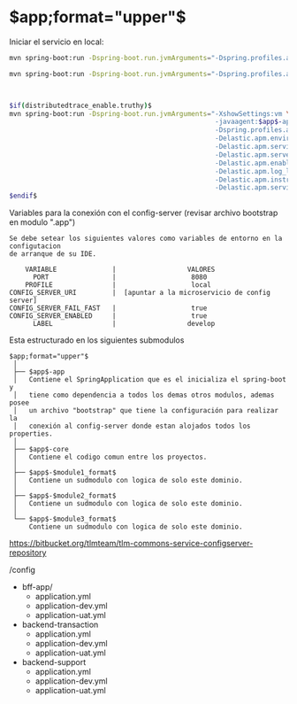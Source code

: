 # $app;format="upper"$

Iniciar el servicio en local:
```sh
mvn spring-boot:run -Dspring-boot.run.jvmArguments="-Dspring.profiles.active=local"

mvn spring-boot:run -Dspring-boot.run.jvmArguments="-Dspring.profiles.active=dev"



$if(distributedtrace_enable.truthy)$
mvn spring-boot:run -Dspring-boot.run.jvmArguments="-XshowSettings:vm \
                                                    -javaagent:$app$-app/target/elastic-apm-agent-1.7.0.jar \ 
                                                    -Dspring.profiles.active=localdev \
                                                    -Delastic.apm.environment=localdev \
                                                    -Delastic.apm.service_name=$app$ \
                                                    -Delastic.apm.server_urls=http://104.209.255.47:8080 \
                                                    -Delastic.apm.enable_log_correlation=true \
                                                    -Delastic.apm.log_level=DEBUG  \
                                                    -Delastic.apm.instrument=false \
                                                    -Delastic.apm.service_version=1.0.0" 
$endif$

```

Variables para la conexión con el config-server (revisar archivo bootstrap en modulo ".app")
```
Se debe setear los siguientes valores como variables de entorno en la configutacion
de arranque de su IDE.

    VARIABLE              |                  VALORES
      PORT                |                   8080
    PROFILE               |                   local
CONFIG_SERVER_URI         |  [apuntar a la microservicio de config server]
CONFIG_SERVER_FAIL_FAST   |                   true
CONFIG_SERVER_ENABLED     |                   true
      LABEL               |                  develop
```

Esta estructurado en los siguientes submodulos

```
$app;format="upper"$
 │
 ├── $app$-app
 │   Contiene el SpringApplication que es el inicializa el spring-boot y 
 │   tiene como dependencia a todos los demas otros modulos, ademas posee
 │   un archivo "bootstrap" que tiene la configuración para realizar la
 │   conexión al config-server donde estan alojados todos los properties.
 │
 ├── $app$-core
 │   Contiene el codigo comun entre los proyectos.
 │
 ├── $app$-$module1_format$
 │   Contiene un sudmodulo con logica de solo este dominio.
 │
 ├── $app$-$module2_format$
 │   Contiene un sudmodulo con logica de solo este dominio.
 │
 └── $app$-$module3_format$
     Contiene un sudmodulo con logica de solo este dominio.
```


[](http://spring-config:8888/$app$/qa/gateway)
[](http://spring-config:8888/$app$/dev/gateway)

<https://bitbucket.org/tlmteam/tlm-commons-service-configserver-repository>

/config
+  bff-app/
   + application.yml
   + application-dev.yml
   + application-uat.yml
+  backend-transaction
   + application.yml
   + application-dev.yml
   + application-uat.yml
+  backend-support
   + application.yml
   + application-dev.yml
   + application-uat.yml



